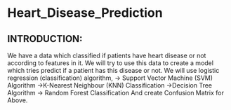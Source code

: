 # Heart_Disease_Prediction

INTRODUCTION:
--------------
We have a data which classified if patients have heart disease or not according to features in it. We will try to use this data to create a model which tries predict if a patient has this disease or not. We will use logistic regression (classification) algorithm,
-> Support Vector Machine (SVM) Algorithm
->K-Nearest Neighbour (KNN) Classification
->Decision Tree Algorithm
-> Random Forest Classification
And create Confusion Matrix for Above.
